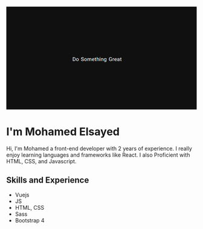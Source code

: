 ![I am front-end developer](https://github.com/mohamedelsaid72/mohamedelsaid72/blob/main/do.PNG?raw=true)

# I'm Mohamed Elsayed
Hi, I'm Mohamed a front-end developer with 2 years of experience. I really enjoy learning languages and frameworks like React.
I also Proficient with HTML, CSS, and Javascript.

## Skills and Experience
* Vuejs 
* JS
* HTML, CSS
* Sass
* Bootstrap 4



